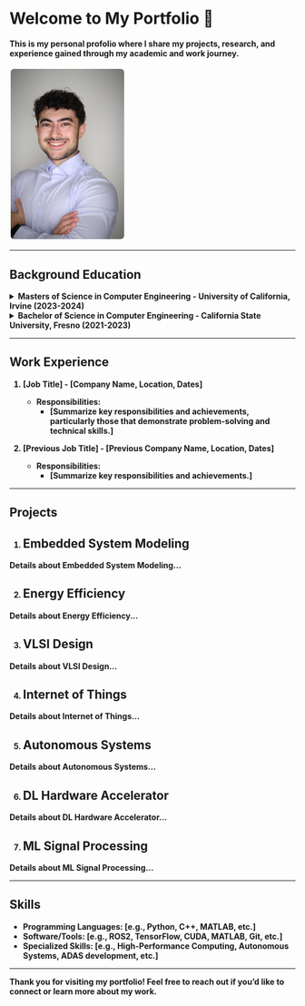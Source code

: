 # Welcome to My Portfolio 👋
 <summary><b>This is my personal profolio where I share my projects, research, and experience gained through my academic and work journey.</summary>
<br>
 
<img src="assets/pfard@uci.edu-48365f5c.jpg" alt="Your Image Description" width="200" style="border: 2px solid white; border-radius: 8px;"/>

---

## Background Education

<details>
  <summary><b>Masters of Science in Computer Engineering</b> - University of California, Irvine (2023-2024)</summary>
  <ul>
    <li><b>Relevant Coursework:</b></li>
    <ul>
      <li><a href="#embedded-system-modeling">Embedded System Modeling</a></li>
      <li><a href="#energy-efficiency">Energy Efficiency</a></li>
      <li><a href="#vlsi-design">VLSI Design</a></li>
      <li><a href="#internet-of-things">Internet of Things</a></li>
      <li><a href="#autonomous-systems">Autonomous Systems</a></li>
      <li><a href="#dl-hardware-accelerator">DL Hardware Accelerator</a></li>
      <li><a href="#ml-signal-processing">ML Signal Processing</a></li>
      <li><a href="#communications-and-networking">Communications and Networking</a></li>
    </ul>
  </ul>
</details>

<!-- Sections to jump to -->
















<details>
  <summary><b>Bachelor of Science in Computer Engineering</b> - California State University, Fresno (2021-2023)</summary>
  <ul>
    <li>Relevant coursework:</li>
    <li><a href="link-to-course1">Course 1</a></li>
    <li><a href="link-to-course2">Course 2</a></li>
    <li><a href="link-to-course3">Course 3</a></li>
  </ul>
</details>

---

## Work Experience
1. **[Job Title]** - [Company Name, Location, Dates]
   - Responsibilities:
      - [Summarize key responsibilities and achievements, particularly those that demonstrate problem-solving and technical skills.]
   
2. **[Previous Job Title]** - [Previous Company Name, Location, Dates]
   - Responsibilities:
      - [Summarize key responsibilities and achievements.]

---

## Projects
1. <h2 id="embedded-system-modeling">Embedded System Modeling</h2>
<p>Details about Embedded System Modeling...</p>

2. <h2 id="energy-efficiency">Energy Efficiency</h2>
<p>Details about Energy Efficiency...</p>

3. <h2 id="vlsi-design">VLSI Design</h2>
<p>Details about VLSI Design...</p>

4. <h2 id="internet-of-things">Internet of Things</h2>
<p>Details about Internet of Things...</p>

5. <h2 id="autonomous-systems">Autonomous Systems</h2>
<p>Details about Autonomous Systems...</p>

6. <h2 id="dl-hardware-accelerator">DL Hardware Accelerator</h2>
<p>Details about DL Hardware Accelerator...</p>

7. <h2 id="ml-signal-processing">ML Signal Processing</h2>
<p>Details about ML Signal Processing...</p>

---

## Skills
- **Programming Languages**: [e.g., Python, C++, MATLAB, etc.]
- **Software/Tools**: [e.g., ROS2, TensorFlow, CUDA, MATLAB, Git, etc.]
- **Specialized Skills**: [e.g., High-Performance Computing, Autonomous Systems, ADAS development, etc.]

---

Thank you for visiting my portfolio! Feel free to reach out if you’d like to connect or learn more about my work.
